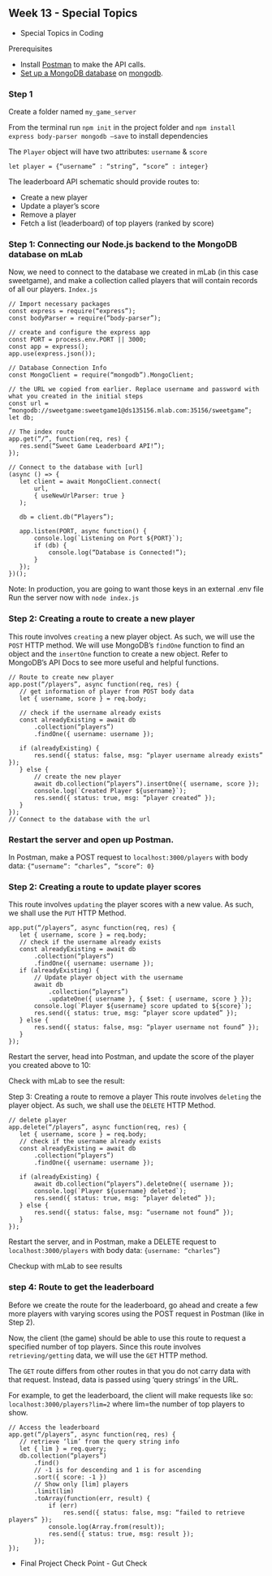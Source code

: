 ## Week 13 - Special Topics

* Special Topics in Coding

Prerequisites
- Install [Postman](https://www.postman.com) to make the API calls.
- [Set up a MongoDB database](cloud.mongodb.com/) on [mongodb](cloud.mongodb.com/).

### Step 1

Create a folder named ```my_game_server```

From the terminal run ```npm init``` in the project folder and 
````npm install express body-parser mongodb –save```` to install dependencies

The ```Player``` object will have two attributes: ```username``` & ```score```
```  
let player = {“username” : “string”, “score” : integer}
```

The leaderboard API schematic should provide routes to:
- Create a new player
- Update a player’s score
- Remove a player
- Fetch a list (leaderboard) of top players (ranked by score)

### Step 1: Connecting our Node.js backend to the MongoDB database on mLab
Now, we need to connect to the database we created in mLab (in this case sweetgame), and make a collection called players that will contain records of all our players.
```Index.js```
```
// Import necessary packages
const express = require(“express”);
const bodyParser = require(“body-parser”);

// create and configure the express app
const PORT = process.env.PORT || 3000;
const app = express();
app.use(express.json());

// Database Connection Info
const MongoClient = require(“mongodb”).MongoClient;

// the URL we copied from earlier. Replace username and password with what you created in the initial steps
const url = “mongodb://sweetgame:sweetgame1@ds135156.mlab.com:35156/sweetgame”;
let db;

// The index route
app.get(“/”, function(req, res) {
   res.send(“Sweet Game Leaderboard API!”);
});

// Connect to the database with [url]
(async () => {
   let client = await MongoClient.connect(
       url,
       { useNewUrlParser: true }
   );

   db = client.db(“Players”);

   app.listen(PORT, async function() {
       console.log(`Listening on Port ${PORT}`);
       if (db) {
           console.log(“Database is Connected!”);
       }
   });
})();
```
Note: In production, you are going to want those keys in an external .env file 
Run the server now with `node index.js`

### Step 2: Creating a route to create a new player
This route involves ```creating``` a new player object. As such, we will use the ```POST``` HTTP method. We will use MongoDB’s ```findOne``` function to find an object and the ```insertOne``` function to create a new object. Refer to MongoDB’s API Docs to see more useful and helpful functions.


```
// Route to create new player
app.post(“/players”, async function(req, res) {
   // get information of player from POST body data
   let { username, score } = req.body;

   // check if the username already exists
   const alreadyExisting = await db
       .collection(“players”)
       .findOne({ username: username });

   if (alreadyExisting) {
       res.send({ status: false, msg: “player username already exists” });
   } else {
       // create the new player
       await db.collection(“players”).insertOne({ username, score });
       console.log(`Created Player ${username}`);
       res.send({ status: true, msg: “player created” });
   }
});
// Connect to the database with the url
```
### Restart the server and open up Postman. 
In Postman, make a POST request to ```localhost:3000/players``` with body data: ```{“username”: “charles”, “score”: 0}```


### Step 2: Creating a route to update player scores
This route involves ```updating``` the player scores with a new value. As such, we shall use the ```PUT``` HTTP Method.
```
app.put(“/players”, async function(req, res) {
   let { username, score } = req.body;
   // check if the username already exists
   const alreadyExisting = await db
       .collection(“players”)
       .findOne({ username: username });
   if (alreadyExisting) {
       // Update player object with the username
       await db
           .collection(“players”)
           .updateOne({ username }, { $set: { username, score } });
       console.log(`Player ${username} score updated to ${score}`);
       res.send({ status: true, msg: “player score updated” });
   } else {
       res.send({ status: false, msg: “player username not found” });
   }
});
```
Restart the server, head into Postman, and update the score of the player you created above to 10:

Check with mLab to see the result:

Step 3: Creating a route to remove a player
This route involves ```deleting``` the player object. As such, we shall use the ```DELETE``` HTTP Method.
```
// delete player
app.delete(“/players”, async function(req, res) {
   let { username, score } = req.body;
   // check if the username already exists
   const alreadyExisting = await db
       .collection(“players”)
       .findOne({ username: username });

   if (alreadyExisting) {
       await db.collection(“players”).deleteOne({ username });
       console.log(`Player ${username} deleted`);
       res.send({ status: true, msg: “player deleted” });
   } else {
       res.send({ status: false, msg: “username not found” });
   }
});
```
Restart the server, and in Postman, make a DELETE request to ```localhost:3000/players``` with body data: ```{username: “charles”}```

Checkup with mLab to see results 

### step 4: Route to get the leaderboard
Before we create the route for the leaderboard, go ahead and create a few more players with varying scores using the POST request in Postman (like in Step 2).

Now, the client (the game) should be able to use this route to request a specified number of top players. Since this route involves `retrieving/getting` data, we will use the `GET` HTTP method.

The `GET` route differs from other routes in that you do not carry data with that request. Instead, data is passed using ‘query strings’ in the URL.

For example, to get the leaderboard, the client will make requests like so: ```localhost:3000/players?lim=2``` where lim=the number of top players to show.
```
// Access the leaderboard
app.get(“/players”, async function(req, res) {
   // retrieve ‘lim’ from the query string info
   let { lim } = req.query;
   db.collection(“players”)
       .find()
       // -1 is for descending and 1 is for ascending
       .sort({ score: -1 })
       // Show only [lim] players
       .limit(lim)
       .toArray(function(err, result) {
           if (err)
               res.send({ status: false, msg: “failed to retrieve players” });
           console.log(Array.from(result));
           res.send({ status: true, msg: result });
       });
});
```


* Final Project Check Point - Gut Check 

